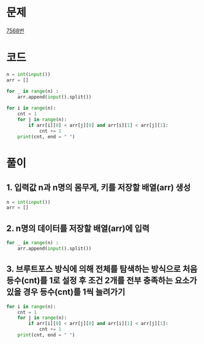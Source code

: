 # 문제
[7568번](https://www.acmicpc.net/problem/7568)

# 코드
~~~python
n = int(input())
arr = []

for _ in range(n) : 
    arr.append(input().split())
    
for i in range(n):
    cnt = 1
    for j in range(n):
        if arr[i][0] < arr[j][0] and arr[i][1] < arr[j][1]:
            cnt += 1
    print(cnt, end = " ")
~~~

# 풀이
## 1. 입력값 n과 n명의 몸무게, 키를 저장할 배열(arr) 생성
~~~python
n = int(input())
arr = []
~~~

## 2. n명의 데이터를 저장할 배열(arr)에 입력
~~~python
for _ in range(n) : 
    arr.append(input().split())
~~~

## 3. 브루트포스 방식에 의해 전체를 탐색하는 방식으로 처음 등수(cnt)를 1로 설정 후 조건 2개를 전부 충족하는 요소가 있을 경우 등수(cnt)를 1씩 늘려가기
~~~python
for i in range(n):
    cnt = 1
    for j in range(n):
        if arr[i][0] < arr[j][0] and arr[i][1] < arr[j][1]:
            cnt += 1
    print(cnt, end = " ")
~~~